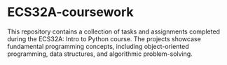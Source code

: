 # ECS32A-coursework
This repository contains a collection of tasks and assignments completed during the ECS32A: Intro to Python course. The projects showcase fundamental programming concepts, including object-oriented programming, data structures, and algorithmic problem-solving.

